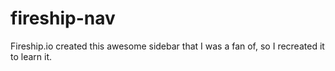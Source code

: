 # fireship-nav
Fireship.io created this awesome sidebar that I was a fan of, so I recreated it to learn it.
